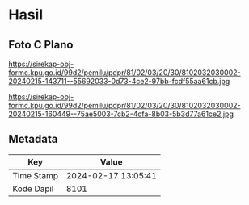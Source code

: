 # Hasil

## Foto C Plano

https://sirekap-obj-formc.kpu.go.id/99d2/pemilu/pdpr/81/02/03/20/30/8102032030002-20240215-143711--55692033-0d73-4ce2-97bb-fcdf55aa61cb.jpg

https://sirekap-obj-formc.kpu.go.id/99d2/pemilu/pdpr/81/02/03/20/30/8102032030002-20240215-160449--75ae5003-7cb2-4cfa-8b03-5b3d77a61ce2.jpg


## Metadata

| Key        | Value               |
| ---------- | ------------------- |
| Time Stamp | 2024-02-17 13:05:41 |
| Kode Dapil | 8101                |



